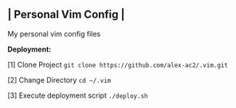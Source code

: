 | Personal Vim Config |
-----------------------

My personal vim config files

**Deployment:** 


[1] Clone Project 
    ```
    git clone https://github.com/alex-ac2/.vim.git
    ```

[2] Change Directory
    ```
    cd ~/.vim
    ```

[3] Execute deployment script
    ```
    ./deploy.sh
    ```
